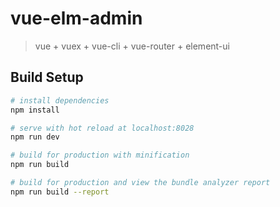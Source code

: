 # vue-elm-admin

> vue + vuex + vue-cli + vue-router + element-ui

## Build Setup

``` bash
# install dependencies
npm install

# serve with hot reload at localhost:8028
npm run dev

# build for production with minification
npm run build

# build for production and view the bundle analyzer report
npm run build --report
```


